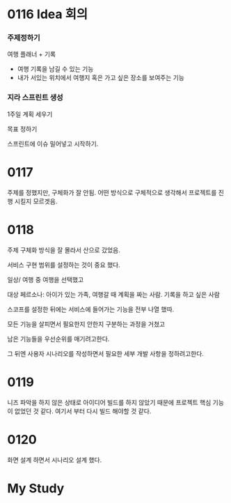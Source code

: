 # 0116 Idea 회의

### 주제정하기

여행 플래너  + 기록

- 여행 기록을 남길 수 있는 기능
- 내가 서있는 위치에서 여행지 혹은 가고 싶은 장소를 보여주는 기능

### 지라 스프린트 생성

1주일 계획 세우기

목표 정하기

스프린트에 이슈 밀어넣고 시작하기.





# 0117 

주제를 정했지만, 구체화가 잘 안됨. 어떤 방식으로 구체적으로 생각해서 프로젝트를 진행 시킬지 모르겟음.

# 0118

주제 구체화 방식을 잘 몰라서 산으로 갔었음.

서비스 구현 범위를 설정하는 것이 중요 했다.

일상/ 여행 중 여행을 선택했고 

대상 페르소나: 아이가 있는 가족, 여행갈 때 계획을 짜는 사람. 기록을 하고 싶은 사람

스코프를 설정한 뒤에는 서비스에 들어가는 기능을 전부 나열 했따.

모든 기능을 살피면서 필요한지 안한지 구분하는 과정을 거쳤고

남은 기능들을 우선순위를 매기려고한다.

그 뒤엔 사용자 시나리오를 작성하면서 필요한 세부 개발 사항을 정하려고한다.

# 0119

니즈 파악을 하지 않은 상태로 아이디어 빌드를 하지 않았기 때문에 프로젝트 핵심 기능이 없었던 것 같다. 여기서 부터 다시 빌드 해야할 것 같다.

# 0120

화면 설계 하면서 시나리오 설계 했다. 

# My Study